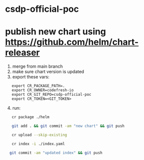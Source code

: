 # csdp-official-poc

# publish new chart using https://github.com/helm/chart-releaser

1. merge from main branch
2. make sure chart version is updated
3. export these vars:
```
   export CR_PACKAGE_PATH=.
   export CR_OWNER=codefresh-io
   export CR_GIT_REPO=csdp-official-poc
   export CR_TOKEN=<GIT_TOKEN>
```
4. run:
```bash
   cr package ./helm

   git add . && git commit -am "new chart" && git push

   cr upload --skip-existing

   cr index -i ./index.yaml

  git commit -am "updated index" && git push
```
